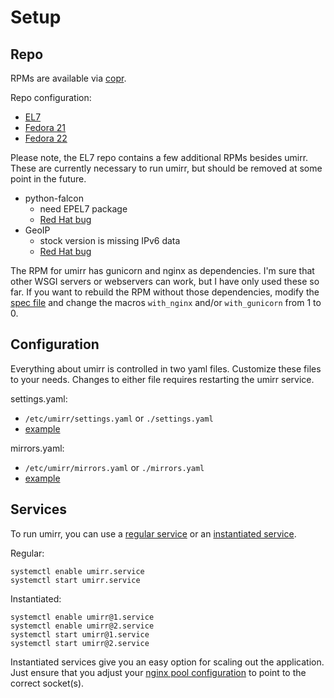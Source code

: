 # Setup

## Repo

RPMs are available via [copr](https://copr.fedoraproject.org/coprs/carlgeorge/umirr/).

Repo configuration:
* [EL7](https://copr.fedoraproject.org/coprs/carlgeorge/umirr/repo/epel-7/carlgeorge-umirr-epel-7.repo)
* [Fedora 21](https://copr.fedoraproject.org/coprs/carlgeorge/umirr/repo/fedora-21/carlgeorge-umirr-fedora-21.repo)
* [Fedora 22](https://copr.fedoraproject.org/coprs/carlgeorge/umirr/repo/fedora-22/carlgeorge-umirr-fedora-22.repo)

Please note, the EL7 repo contains a few additional RPMs besides umirr.  These are currently necessary to run umirr, but should be removed at some point in the future.

* python-falcon
    * need EPEL7 package
    * [Red Hat bug](https://bugzilla.redhat.com/show_bug.cgi?id=1158971)
* GeoIP
    * stock version is missing IPv6 data
    * [Red Hat bug](https://bugzilla.redhat.com/show_bug.cgi?id=1201857)

The RPM for umirr has gunicorn and nginx as dependencies.  I'm sure that other WSGI servers or webservers can work, but I have only used these so far.  If you want to rebuild the RPM without those dependencies, modify the [spec file](contrib/umirr.spec) and change the macros `with_nginx` and/or `with_gunicorn` from 1 to 0.

## Configuration

Everything about umirr is controlled in two yaml files.  Customize these files to your needs.  Changes to either file requires restarting the umirr service.

settings.yaml:
* `/etc/umirr/settings.yaml` or `./settings.yaml`
* [example](example-configs/settings.yaml)

mirrors.yaml:
* `/etc/umirr/mirrors.yaml` or `./mirrors.yaml`
* [example](example-configs/mirrors.yaml)

## Services

To run umirr, you can use a [regular service](http://www.freedesktop.org/software/systemd/man/systemd.service.html) or an [instantiated service](http://0pointer.de/blog/projects/instances.html).

Regular:
```
systemctl enable umirr.service
systemctl start umirr.service
```

Instantiated:
```
systemctl enable umirr@1.service
systemctl enable umirr@2.service
systemctl start umirr@1.service
systemctl start umirr@2.service
```

Instantiated services give you an easy option for scaling out the application.  Just ensure that you adjust your [nginx pool configuration](contrib/umirr.nginx#L9-L16) to point to the correct socket(s).
